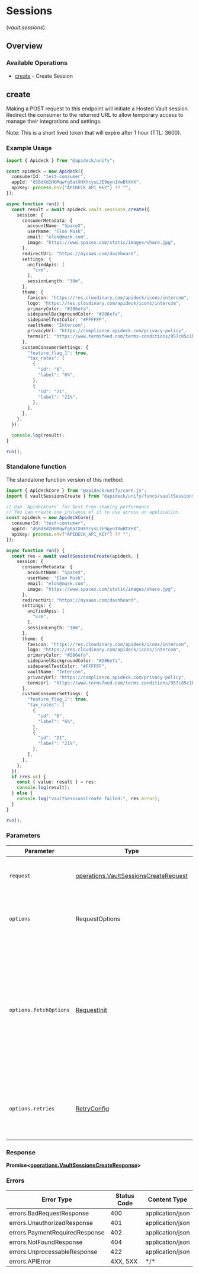 # Sessions
(*vault.sessions*)

## Overview

### Available Operations

* [create](#create) - Create Session

## create

Making a POST request to this endpoint will initiate a Hosted Vault session. Redirect the consumer to the returned
URL to allow temporary access to manage their integrations and settings.

Note: This is a short lived token that will expire after 1 hour (TTL: 3600).


### Example Usage

<!-- UsageSnippet language="typescript" operationID="vault.sessionsCreate" method="post" path="/vault/sessions" -->
```typescript
import { Apideck } from "@apideck/unify";

const apideck = new Apideck({
  consumerId: "test-consumer",
  appId: "dSBdXd2H6Mqwfg0atXHXYcysLJE9qyn1VwBtXHX",
  apiKey: process.env["APIDECK_API_KEY"] ?? "",
});

async function run() {
  const result = await apideck.vault.sessions.create({
    session: {
      consumerMetadata: {
        accountName: "SpaceX",
        userName: "Elon Musk",
        email: "elon@musk.com",
        image: "https://www.spacex.com/static/images/share.jpg",
      },
      redirectUri: "https://mysaas.com/dashboard",
      settings: {
        unifiedApis: [
          "crm",
        ],
        sessionLength: "30m",
      },
      theme: {
        favicon: "https://res.cloudinary.com/apideck/icons/intercom",
        logo: "https://res.cloudinary.com/apideck/icons/intercom",
        primaryColor: "#286efa",
        sidepanelBackgroundColor: "#286efa",
        sidepanelTextColor: "#FFFFFF",
        vaultName: "Intercom",
        privacyUrl: "https://compliance.apideck.com/privacy-policy",
        termsUrl: "https://www.termsfeed.com/terms-conditions/957c85c1b089ae9e3219c83eff65377e",
      },
      customConsumerSettings: {
        "feature_flag_1": true,
        "tax_rates": [
          {
            "id": "6",
            "label": "6%",
          },
          {
            "id": "21",
            "label": "21%",
          },
        ],
      },
    },
  });

  console.log(result);
}

run();
```

### Standalone function

The standalone function version of this method:

```typescript
import { ApideckCore } from "@apideck/unify/core.js";
import { vaultSessionsCreate } from "@apideck/unify/funcs/vaultSessionsCreate.js";

// Use `ApideckCore` for best tree-shaking performance.
// You can create one instance of it to use across an application.
const apideck = new ApideckCore({
  consumerId: "test-consumer",
  appId: "dSBdXd2H6Mqwfg0atXHXYcysLJE9qyn1VwBtXHX",
  apiKey: process.env["APIDECK_API_KEY"] ?? "",
});

async function run() {
  const res = await vaultSessionsCreate(apideck, {
    session: {
      consumerMetadata: {
        accountName: "SpaceX",
        userName: "Elon Musk",
        email: "elon@musk.com",
        image: "https://www.spacex.com/static/images/share.jpg",
      },
      redirectUri: "https://mysaas.com/dashboard",
      settings: {
        unifiedApis: [
          "crm",
        ],
        sessionLength: "30m",
      },
      theme: {
        favicon: "https://res.cloudinary.com/apideck/icons/intercom",
        logo: "https://res.cloudinary.com/apideck/icons/intercom",
        primaryColor: "#286efa",
        sidepanelBackgroundColor: "#286efa",
        sidepanelTextColor: "#FFFFFF",
        vaultName: "Intercom",
        privacyUrl: "https://compliance.apideck.com/privacy-policy",
        termsUrl: "https://www.termsfeed.com/terms-conditions/957c85c1b089ae9e3219c83eff65377e",
      },
      customConsumerSettings: {
        "feature_flag_1": true,
        "tax_rates": [
          {
            "id": "6",
            "label": "6%",
          },
          {
            "id": "21",
            "label": "21%",
          },
        ],
      },
    },
  });
  if (res.ok) {
    const { value: result } = res;
    console.log(result);
  } else {
    console.log("vaultSessionsCreate failed:", res.error);
  }
}

run();
```

### Parameters

| Parameter                                                                                                                                                                      | Type                                                                                                                                                                           | Required                                                                                                                                                                       | Description                                                                                                                                                                    |
| ------------------------------------------------------------------------------------------------------------------------------------------------------------------------------ | ------------------------------------------------------------------------------------------------------------------------------------------------------------------------------ | ------------------------------------------------------------------------------------------------------------------------------------------------------------------------------ | ------------------------------------------------------------------------------------------------------------------------------------------------------------------------------ |
| `request`                                                                                                                                                                      | [operations.VaultSessionsCreateRequest](../../models/operations/vaultsessionscreaterequest.md)                                                                                 | :heavy_check_mark:                                                                                                                                                             | The request object to use for the request.                                                                                                                                     |
| `options`                                                                                                                                                                      | RequestOptions                                                                                                                                                                 | :heavy_minus_sign:                                                                                                                                                             | Used to set various options for making HTTP requests.                                                                                                                          |
| `options.fetchOptions`                                                                                                                                                         | [RequestInit](https://developer.mozilla.org/en-US/docs/Web/API/Request/Request#options)                                                                                        | :heavy_minus_sign:                                                                                                                                                             | Options that are passed to the underlying HTTP request. This can be used to inject extra headers for examples. All `Request` options, except `method` and `body`, are allowed. |
| `options.retries`                                                                                                                                                              | [RetryConfig](../../lib/utils/retryconfig.md)                                                                                                                                  | :heavy_minus_sign:                                                                                                                                                             | Enables retrying HTTP requests under certain failure conditions.                                                                                                               |

### Response

**Promise\<[operations.VaultSessionsCreateResponse](../../models/operations/vaultsessionscreateresponse.md)\>**

### Errors

| Error Type                     | Status Code                    | Content Type                   |
| ------------------------------ | ------------------------------ | ------------------------------ |
| errors.BadRequestResponse      | 400                            | application/json               |
| errors.UnauthorizedResponse    | 401                            | application/json               |
| errors.PaymentRequiredResponse | 402                            | application/json               |
| errors.NotFoundResponse        | 404                            | application/json               |
| errors.UnprocessableResponse   | 422                            | application/json               |
| errors.APIError                | 4XX, 5XX                       | \*/\*                          |